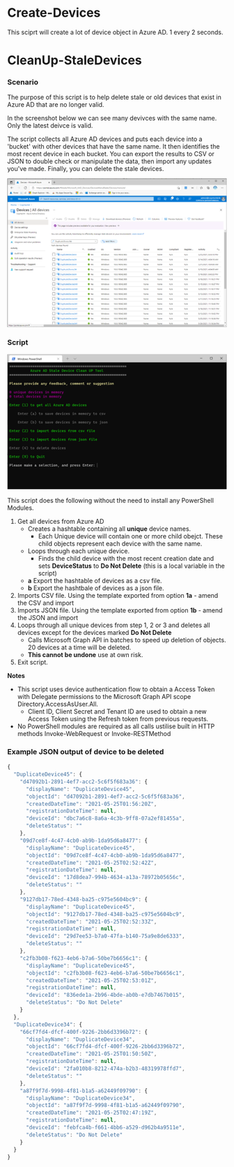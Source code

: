 # Create-Devices

This sciprt will create a lot of device object in Azure AD. 1 every 2 seconds.

# CleanUp-StaleDevices

### Scenario

The purpose of this script is to help delete stale or old devices that exist in Azure AD that are no longer valid. 

In the screenshot below we can see many devivces with the same name. Only the latest deivce is valid.

The script collects all Azure AD devices and puts each device into a 'bucket' with other devices that have the same name. It then identifies the most recent device in each bucket. You can export the results to CSV or JSON to double check or manipulate the data, then import any updates you've made. Finally, you can delete the stale devices.

![Powershell Menu](img/DuplicateDevicesSameName.png)

### Script

![Powershell Menu](img/PowerShellMenu01.png)

This script does the following without the need to install any PowerShell Modules.
1. Get all devices from Azure AD
   - Creates a hashtable containing all **unique** device names. 
     - Each Unique device will contain one or more child obejct. These child objects represent each device with the same name.
   - Loops through each unique device.
     - Finds the child device with the most recent creation date and sets **DeviceStatus** to **Do Not Delete** (this is a local variable in the script)
   - **a** Export the hashtable of devices as a csv file.
   - **b** Export the hashtbale of devices as a json file.
2. Imports CSV file. Using the template exported from option **1a** - amend the CSV and import
3. Imports JSON file. Using the template exported from option **1b** - amend the JSON and import
4. Loops through all unique devices from step 1, 2 or 3 and deletes all devices except for the devices marked **Do Not Delete**
    - Calls Microsoft Graph API in batches to speed up deletion of objects. 20 devices at a time will be deleted.
    - **This cannot be undone** use at own risk.
9. Exit script.

**Notes**
- This script uses device authentication flow to obtain a Access Token with Delegate permissions to the Microsoft Graph API scope Directory.AccessAsUser.All.
  -   Client ID, Client Secret and Tenant ID are used to obtain a new Access Token using the Refresh token from previous requests.
- No PowerShell modules are required as all calls ustilise built in HTTP methods Invoke-WebRequest or Invoke-RESTMethod

### Example JSON output of device to be deleted

```javascript
{
  "DuplicateDevice45": {
    "d47092b1-2891-4ef7-acc2-5c6f5f683a36": {
      "displayName": "DuplicateDevice45",
      "objectId": "d47092b1-2891-4ef7-acc2-5c6f5f683a36",
      "createdDateTime": "2021-05-25T01:56:20Z",
      "registrationDateTime": null,
      "deviceId": "dbc7a6c8-8a6a-4c3b-9ff8-07a2ef81455a",
      "deleteStatus": ""
    },
    "09d7ce8f-4c47-4cb0-ab9b-1da95d6a8477": {
      "displayName": "DuplicateDevice45",
      "objectId": "09d7ce8f-4c47-4cb0-ab9b-1da95d6a8477",
      "createdDateTime": "2021-05-25T02:52:42Z",
      "registrationDateTime": null,
      "deviceId": "17d8dea7-994b-4634-a13a-78972b05656c",
      "deleteStatus": ""
    },
    "9127db17-78ed-4348-ba25-c975e5604bc9": {
      "displayName": "DuplicateDevice45",
      "objectId": "9127db17-78ed-4348-ba25-c975e5604bc9",
      "createdDateTime": "2021-05-25T02:52:33Z",
      "registrationDateTime": null,
      "deviceId": "29d7ee53-b7a0-47fa-b140-75a9e8de6333",
      "deleteStatus": ""
    },
    "c2fb3b08-f623-4eb6-b7a6-50be7b6656c1": {
      "displayName": "DuplicateDevice45",
      "objectId": "c2fb3b08-f623-4eb6-b7a6-50be7b6656c1",
      "createdDateTime": "2021-05-25T02:53:01Z",
      "registrationDateTime": null,
      "deviceId": "836ede1a-2b96-4bde-ab0b-e7db7467b015",
      "deleteStatus": "Do Not Delete"
    }
  },
  "DuplicateDevice34": {
    "66cf7fd4-dfcf-400f-9226-2bb6d3396b72": {
      "displayName": "DuplicateDevice34",
      "objectId": "66cf7fd4-dfcf-400f-9226-2bb6d3396b72",
      "createdDateTime": "2021-05-25T01:50:50Z",
      "registrationDateTime": null,
      "deviceId": "2fa010b8-8212-474a-b2b3-48319978ffd7",
      "deleteStatus": ""
    },
    "a87f9f7d-9998-4f81-b1a5-a62449f09790": {
      "displayName": "DuplicateDevice34",
      "objectId": "a87f9f7d-9998-4f81-b1a5-a62449f09790",
      "createdDateTime": "2021-05-25T02:47:19Z",
      "registrationDateTime": null,
      "deviceId": "febfca4b-f661-4bb6-a529-d962b4a9511e",
      "deleteStatus": "Do Not Delete"
    }
  }
}

```